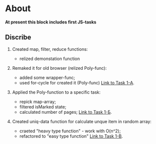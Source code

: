 # About

__At present this block includes first JS-tasks__

## Discribe ##
1. Created map, filter, reduce functions:
    - relized demonstation function
    
2. Remaked it for old browser (relized Poly-func):
    - added some wrapper-func;
    - used for-cycle for created it (Poly-func)
    [Link to Task 1-А](https://codepen.io/Belfix/details/ZEJpXQr).
    
3. Applied the Poly-function to a specific task:
    - repick map-array;
    - filtered isMarked state;
    - calculated number of pages;
    [Link to Task 1-Б](https://codepen.io/Belfix/pen/JjyRrGw).

4. Created uniq-data function for calculate unque item in random array:
    - craeted "heavy type function" - work with O(n^2);
    - refactored to  "easy type function"
    [Link to Task 1-В](https://codepen.io/Belfix/details/oNezGBR).
